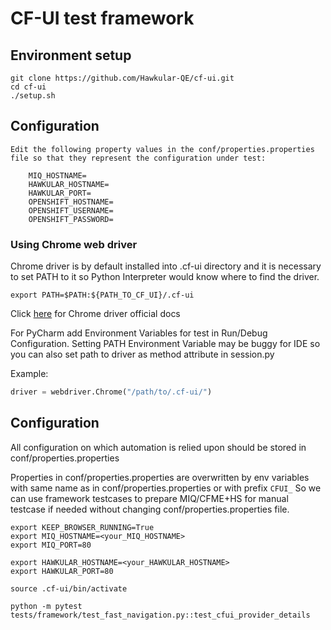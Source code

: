 # CF-UI test framework

## Environment setup
```shell
git clone https://github.com/Hawkular-QE/cf-ui.git
cd cf-ui
./setup.sh
```
## Configuration
```shell
Edit the following property values in the conf/properties.properties file so that they represent the configuration under test:

    MIQ_HOSTNAME=
    HAWKULAR_HOSTNAME=
    HAWKULAR_PORT=
    OPENSHIFT_HOSTNAME=
    OPENSHIFT_USERNAME=
    OPENSHIFT_PASSWORD=
```
### Using Chrome web driver
Chrome driver is by default installed into .cf-ui directory and it is necessary to set PATH to it so Python Interpreter would know where to find the driver.
```shell
export PATH=$PATH:${PATH_TO_CF_UI}/.cf-ui
```
Click [here](https://sites.google.com/a/chromium.org/chromedriver/home) for Chrome driver official docs

For PyCharm add Environment Variables for test in Run/Debug Configuration. Setting PATH Environment Variable may be buggy for IDE so you can also set path to driver as method attribute in session.py

Example:
```python
driver = webdriver.Chrome("/path/to/.cf-ui/")
```
## Configuration
All configuration on which automation is relied upon should be stored in conf/properties.properties

Properties in conf/properties.properties are overwritten by env variables with same name as in conf/properties.properties or with prefix ```CFUI_```
So we can use framework testcases to prepare MIQ/CFME+HS for manual testcase if needed without changing conf/properties.properties file.  

```
export KEEP_BROWSER_RUNNING=True
export MIQ_HOSTNAME=<your_MIQ_HOSTNAME>
export MIQ_PORT=80

export HAWKULAR_HOSTNAME=<your_HAWKULAR_HOSTNAME>
export HAWKULAR_PORT=80

source .cf-ui/bin/activate

python -m pytest tests/framework/test_fast_navigation.py::test_cfui_provider_details
```
